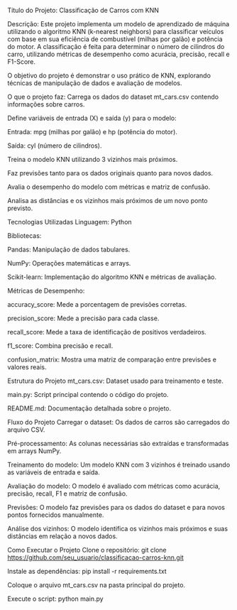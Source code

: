 Título do Projeto: Classificação de Carros com KNN

Descrição:
Este projeto implementa um modelo de aprendizado de máquina utilizando o algoritmo KNN (k-nearest neighbors)
para classificar veículos com base em sua eficiência de combustível (milhas por galão) e potência do motor.
A classificação é feita para determinar o número de cilindros do carro, utilizando métricas de desempenho como acurácia, precisão, recall e F1-Score.

O objetivo do projeto é demonstrar o uso prático de KNN, explorando técnicas de manipulação de dados e avaliação de modelos.

O que o projeto faz:
Carrega os dados do dataset mt_cars.csv contendo informações sobre carros.

Define variáveis de entrada (X) e saída (y) para o modelo:

Entrada: mpg (milhas por galão) e hp (potência do motor).

Saída: cyl (número de cilindros).

Treina o modelo KNN utilizando 3 vizinhos mais próximos.

Faz previsões tanto para os dados originais quanto para novos dados.

Avalia o desempenho do modelo com métricas e matriz de confusão.

Analisa as distâncias e os vizinhos mais próximos de um novo ponto previsto.

Tecnologias Utilizadas
Linguagem: Python

Bibliotecas:

Pandas: Manipulação de dados tabulares.

NumPy: Operações matemáticas e arrays.

Scikit-learn: Implementação do algoritmo KNN e métricas de avaliação.

Métricas de Desempenho:

accuracy_score: Mede a porcentagem de previsões corretas.

precision_score: Mede a precisão para cada classe.

recall_score: Mede a taxa de identificação de positivos verdadeiros.

f1_score: Combina precisão e recall.

confusion_matrix: Mostra uma matriz de comparação entre previsões e valores reais.

Estrutura do Projeto
mt_cars.csv: Dataset usado para treinamento e teste.

main.py: Script principal contendo o código do projeto.

README.md: Documentação detalhada sobre o projeto.

Fluxo do Projeto
Carregar o dataset: Os dados de carros são carregados do arquivo CSV.

Pré-processamento: As colunas necessárias são extraídas e transformadas em arrays NumPy.

Treinamento do modelo: Um modelo KNN com 3 vizinhos é treinado usando as variáveis de entrada e saída.

Avaliação do modelo: O modelo é avaliado com métricas como acurácia, precisão, recall, F1 e matriz de confusão.

Previsões: O modelo faz previsões para os dados do dataset e para novos pontos fornecidos manualmente.

Análise dos vizinhos: O modelo identifica os vizinhos mais próximos e suas distâncias em relação a novos dados.

Como Executar o Projeto
Clone o repositório:
git clone https://github.com/seu_usuario/classificacao-carros-knn.git

Instale as dependências:
pip install -r requirements.txt

Coloque o arquivo mt_cars.csv na pasta principal do projeto.

Execute o script:
python main.py

